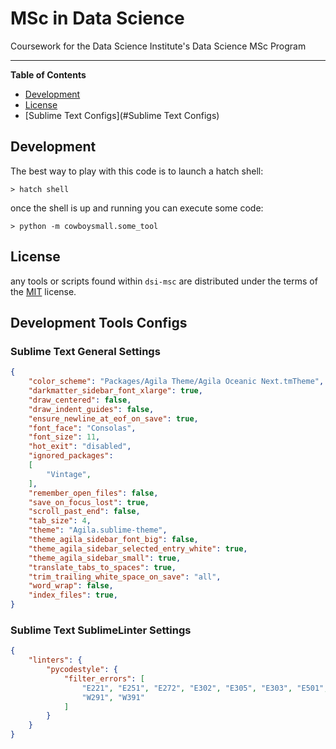 # MSc in Data Science

Coursework for the Data Science Institute's Data Science MSc Program



-----

**Table of Contents**

- [Development](#Development)
- [License](#license)
- [Sublime Text Configs](#Sublime Text Configs)


## Development

The best way to play with this code is to launch a hatch shell:

```console
> hatch shell
```

once the shell is up and running you can execute some code:

```console
> python -m cowboysmall.some_tool 
```


## License

any tools or scripts found within `dsi-msc` are distributed under the terms of the [MIT](https://spdx.org/licenses/MIT.html) license.



## Development Tools Configs


### Sublime Text General Settings

```json
{
    "color_scheme": "Packages/Agila Theme/Agila Oceanic Next.tmTheme",
    "darkmatter_sidebar_font_xlarge": true,
    "draw_centered": false,
    "draw_indent_guides": false,
    "ensure_newline_at_eof_on_save": true,
    "font_face": "Consolas",
    "font_size": 11,
    "hot_exit": "disabled",
    "ignored_packages":
    [
        "Vintage",
    ],
    "remember_open_files": false,
    "save_on_focus_lost": true,
    "scroll_past_end": false,
    "tab_size": 4,
    "theme": "Agila.sublime-theme",
    "theme_agila_sidebar_font_big": false,
    "theme_agila_sidebar_selected_entry_white": true,
    "theme_agila_sidebar_small": true,
    "translate_tabs_to_spaces": true,
    "trim_trailing_white_space_on_save": "all",
    "word_wrap": false,
    "index_files": true,
}

```


### Sublime Text SublimeLinter Settings

```json
{
    "linters": {
        "pycodestyle": {
            "filter_errors": [
                "E221", "E251", "E272", "E302", "E305", "E303", "E501",
                "W291", "W391"
            ]
        }
    }
}

```

